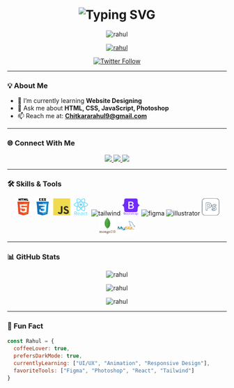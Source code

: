 <h1 align="center">
  <img src="https://readme-typing-svg.herokuapp.com?font=Fira+Code&duration=2500&pause=1000&color=F75C7E&center=true&vCenter=true&width=435&lines=Hi+%F0%9F%91%8B%2C+I'm+Rahul+Chitkara;Frontend+Developer+%F0%9F%92%BB;Designer+%F0%9F%93%B8+%7C+Learner+%F0%9F%93%9A" alt="Typing SVG" />
</h1>

<p align="center">
  <img src="https://komarev.com/ghpvc/?username=rahul&label=Profile%20views&color=0e75b6&style=flat" alt="rahul" />
</p>

<p align="center">
  <a href="https://github.com/ryo-ma/github-profile-trophy">
    <img src="https://github-profile-trophy.vercel.app/?username=rahul&theme=dracula&row=1&column=7" alt="rahul" />
  </a>
</p>

<p align="center">
  <a href="https://twitter.com/" target="_blank">
    <img src="https://img.shields.io/twitter/follow/?logo=twitter&style=for-the-badge" alt="Twitter Follow" />
  </a>
</p>

---

### 💡 About Me

- 🌱 I’m currently learning **Website Designing**
- 💬 Ask me about **HTML, CSS, JavaScript, Photoshop**
- 📫 Reach me at: **Chitkararahul9@gmail.com**

---

### 🌐 Connect With Me

<p align="center">
  <a href="https://linkedin.com/in/rahul chitkara" target="_blank">
    <img src="https://img.shields.io/badge/-Rahul%20Chitkara-blue?style=for-the-badge&logo=linkedin" />
  </a>
  <a href="https://fb.com/rahul chitkara" target="_blank">
    <img src="https://img.shields.io/badge/-Rahul%20Chitkara-1877F2?style=for-the-badge&logo=facebook&logoColor=white" />
  </a>
  <a href="https://instagram.com/graphicdesigner_2001" target="_blank">
    <img src="https://img.shields.io/badge/-@graphicdesigner__2001-E4405F?style=for-the-badge&logo=instagram&logoColor=white" />
  </a>
</p>

---

### 🛠️ Skills & Tools

<p align="center">
  <img src="https://raw.githubusercontent.com/devicons/devicon/master/icons/html5/html5-original-wordmark.svg" alt="html5" width="40" height="40"/> 
  <img src="https://raw.githubusercontent.com/devicons/devicon/master/icons/css3/css3-original-wordmark.svg" alt="css3" width="40" height="40"/>
  <img src="https://raw.githubusercontent.com/devicons/devicon/master/icons/javascript/javascript-original.svg" alt="javascript" width="40" height="40"/>
  <img src="https://raw.githubusercontent.com/devicons/devicon/master/icons/react/react-original-wordmark.svg" alt="react" width="40" height="40"/>
  <img src="https://www.vectorlogo.zone/logos/tailwindcss/tailwindcss-icon.svg" alt="tailwind" width="40" height="40"/>
  <img src="https://raw.githubusercontent.com/devicons/devicon/master/icons/bootstrap/bootstrap-plain-wordmark.svg" alt="bootstrap" width="40" height="40"/> 
  <img src="https://www.vectorlogo.zone/logos/figma/figma-icon.svg" alt="figma" width="40" height="40"/>
  <img src="https://www.vectorlogo.zone/logos/adobe_illustrator/adobe_illustrator-icon.svg" alt="illustrator" width="40" height="40"/>
  <img src="https://raw.githubusercontent.com/devicons/devicon/master/icons/photoshop/photoshop-line.svg" alt="photoshop" width="40" height="40"/> 
  <img src="https://raw.githubusercontent.com/devicons/devicon/master/icons/mongodb/mongodb-original-wordmark.svg" alt="mongodb" width="40" height="40"/> 
  <img src="https://raw.githubusercontent.com/devicons/devicon/master/icons/mysql/mysql-original-wordmark.svg" alt="mysql" width="40" height="40"/>
</p>

---

### 📊 GitHub Stats

<p align="center">
  <img src="https://github-readme-stats.vercel.app/api?username=rahul&show_icons=true&locale=en&theme=tokyonight" alt="rahul" />
</p>

<p align="center">
  <img src="https://github-readme-streak-stats.herokuapp.com/?user=rahul&theme=tokyonight" alt="rahul" />
</p>

<p align="center">
  <img src="https://github-readme-stats.vercel.app/api/top-langs/?username=rahul&layout=compact&theme=tokyonight" alt="rahul" />
</p>

---

### 🎯 Fun Fact

```js
const Rahul = {
  coffeeLover: true,
  prefersDarkMode: true,
  currentlyLearning: ["UI/UX", "Animation", "Responsive Design"],
  favoriteTools: ["Figma", "Photoshop", "React", "Tailwind"]
}
